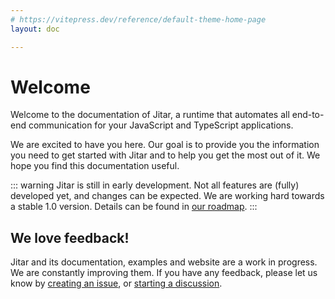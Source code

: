 ```yaml
---
# https://vitepress.dev/reference/default-theme-home-page
layout: doc

---
```


# Welcome
Welcome to the documentation of Jitar, a runtime that automates all end-to-end communication for your JavaScript and TypeScript applications.

We are excited to have you here. Our goal is to provide you the information you need to get started with Jitar and to help you get the most out of it. We hope you find this documentation useful.

::: warning
Jitar is still in early development. Not all features are (fully) developed yet, and changes can be expected. We are working hard towards a stable 1.0 version. Details can be found in [our roadmap](https://github.com/MaskingTechnology/jitar/blob/main/ROADMAP.md).
:::

## We love feedback!
Jitar and its documentation, examples and website are a work in progress. We are constantly improving them. If you have any feedback, please let us know by [creating an issue](https://github.com/MaskingTechnology/jitar/issues/new), or [starting a discussion](https://github.com/MaskingTechnology/jitar/discussions).
